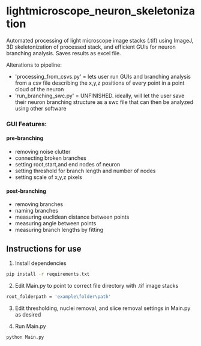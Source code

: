 # lightmicroscope_neuron_skeletonization
 Automated processing of light microscope image stacks (.tif) using ImageJ, 3D skeletonization of processed stack, and efficient GUIs for neuron branching analysis. Saves results as excel file.

 Alterations to pipeline:
 - 'processing_from_csvs.py' = lets user run GUIs and branching analysis from a csv file describing the x,y,z positions of every point in a point cloud of the neuron
 - 'run_branching_swc.py' = UNFINISHED. ideally, will let the user save their neuron branching structure as a swc file that can then be analyzed using other software 

### GUI Features:
#### pre-branching
- removing noise clutter
- connecting broken branches
- setting root,start,and end nodes of neuron
- setting threshold for branch length and number of nodes
- setting scale of x,y,z pixels
#### post-branching
- removing branches
- naming branches
- measuring euclidean distance between points
- measuring angle between points
- measuring branch lengths by fitting

## Instructions for use
1. Install dependencies
```bash
pip install -r requirements.txt
```
2. Edit Main.py to point to correct file directory with .tif image stacks
```bash
root_folderpath = 'example\folder\path'
```
3. Edit thresholding, nuclei removal, and slice removal settings in Main.py as desired

4. Run Main.py
```bash
python Main.py
```
